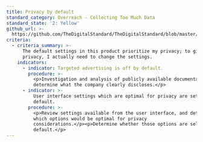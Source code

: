 ```yaml
---
title: Privacy by default
standard_category: Overreach - Collecting Too Much Data
standard_state: '2: Yellow'
github_url: >-
  https://github.com/TheDigitalStandard/TheDigitalStandard/blob/master/Privacy%20(Is%20it%20private%3F)%2FOverreach%20-%20Collecting%20Too%20Much%20Data%2FPrivacy%20by%20default.yaml
criteria:
  - criteria_summary: >-
      The default settings in this product prioritize my privacy; to give up
      privacy, I actually need to change the settings.
    indicators:
      - indicator: Targeted advertising is off by default.
        procedure: >-
          <p>Investigation and analysis of publicly available documentation to
          determine what the company clearly discloses.</p>
      - indicator: >-
          User interface settings which are optimal for privacy are set by
          default.
        procedure: >-
          <p>Review settings available from the user interface, and determine
          which options would be optimal for privacy
          considerations.</p><p>Determine whether those options are selected by
          default.</p>
---
```


